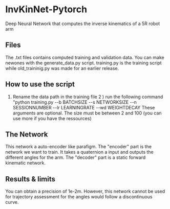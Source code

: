 # InvKinNet-Pytorch
Deep Neural Network that computes the inverse kinematics of a 5R robot arm
## Files
The .txt files contains computed training and validation data. You can make newones with the generate_data.py script.  training.py is the training script while old_traininig.py was made for an earlier release.
## How to use the script
1) Rename the data path in the training file
2 ) run the following command "python training.py --b BATCHSIZE --s NETWORKSIZE --n SESSIONNUMBER --lr LEARNINGRATE --wd WEIGHTDECAY
These arguments are optional. The size must be between 2 and 100 (you can use more if you have the ressources)
## The Network 
This network a auto-encoder like parafigm. The "encoder" part is the network we want to train. It takes a quaternion a input and outputs the different angles for the arm. The "decoder" part is a static forward kinematic network. 


## Results & limits 
You can obtain a precision of 1e-2m. However, this network cannot be used for trajectory assessment for the angles would follow a discontinuous curve.
